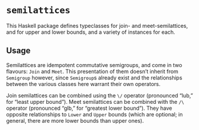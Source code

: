 # `semilattices`

This Haskell package defines typeclasses for join- and meet-semilattices, and for upper and lower bounds, and a variety of instances for each.


## Usage

Semilattices are idempotent commutative semigroups, and come in two flavours: `Join` and `Meet`. This presentation of them doesn’t inherit from `Semigroup` however, since `Semigroup`s already exist and the relationships between the various classes here warrant their own operators.

Join semilattices can be combined using the `\/` operator (pronounced “lub,” for “least upper bound”). Meet semilattices can be combined with the `/\` operator (pronounced “glb,” for “greatest lower bound”). They have opposite relationships to `Lower` and `Upper` bounds (which are optional; in general, there are more lower bounds than upper ones).
